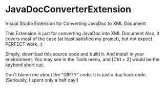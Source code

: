 # JavaDocConverterExtension
Visual Studio Extension for Converting JavaDoc to XML Document

This Extension is just for converting JavaDoc into XML Document
Also, it covers most of the case (at least satisfied my project), but not expect PERFECT work.  :)

Simply, download this source code and build it.
And install in your environment.
You may see in the Tools menu, and [Ctrl + 2] would be the keybord short cut.

Don't blame me about the "DIRTY" code.  It is just a day hack code.  (Seriously, I spent only a half day!)
